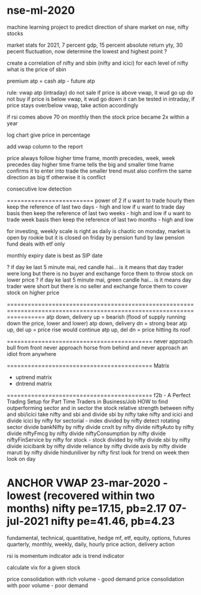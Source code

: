 # nse-ml-2020
machine learning project to predict direction of share market on nse, nifty stocks

market stats for 2021,
7 percent gdp,
15 percent absolute return yty,
30 pecent fluctuation,
now determine the lowest and highest point ?


create a correlation of nifty and sbin (nifty and icici)
for each level of nifty what is the price of sbin


premium atp = cash atp - future atp


rule: vwap atp (intraday)
do not sale if price is above vwap, it wud go up
do not buy if price is below vwap, it wud go down
it can be tested in intraday, if price stays over/below vwap, take action accordingly


if rsi comes above 70 on monthly then the stock price became 2x within a year

log chart give price in percentage

add vwap column to the report

price always follow higher time frame, month precedes, week, week precedes day
higher time frame tells the big and smaller time frame confirms it
to enter into trade the smaller trend must also confirm the same direction as big tf otherwise it is conflict

consecutive low detection

=========================
power of 2
if u want to trade hourly then keep the reference of last two days - high and low
if u want to trade day basis then keep the reference of last two weeks - high and low
if u want to trade week basis then keep the reference of last two months - high and low

for investing, weekly scale is right as daily is chaotic
on monday, market is open by rookie but it is closed on friday by pension fund
by law pension fund deals with etf only

monthly expiry date is best as SIP date


? if day ke last 5 minute mai, red candle hai...
is it means that day trader were long but there is no buyer and exchange force them to throw stock on lower price
? if day ke last 5 minute mai, green candle hai...
is it means day trader were short but there is no seller and exchange force them to cover stock on higher price

=======================================================================================================================
atp down, delivery up = bearish (flood of supply running down the price, lower and lower)
atp down, delivery dn = strong bear
atp up, del up = price rise would continue
atp up, del dn = price hitting its roof

==========================================
never approach bull from front
never approach horse from behind
and never approach an idiot from anywhere

==========================================
Matrix
 - uptrend matrix
 - dntrend matrix

==========================================
f2b - A Perfect Trading Setup for Part Time Traders in Business/Job
HOW to find outperforming sector and in sector the stock
relative strength between nifty and sbi/icici
take nifty and sbi and divide sbi by nifty
take nifty and icici and divide icici by nifty
for sectorial - index divided by nifty 
   detect rotating sector
   divide bankNifty by nifty
   divide cnxIt by nifty
   divide niftyAuto by nifty
   divide niftyFmcg by nifty
   divide niftyConsumption by nifty
   divide niftyFinService by nifty
for stock - stock divided by nifty
   divide sbi by nifty
   divide icicibank by nifty
   divide reliance by nifty
   divide axis by nifty
   divide maruti by nifty
   divide hinduniliver by nifty
first look for trend on week
then look on day


ANCHOR VWAP
23-mar-2020 - lowest (recovered within two months)
nifty pe=17.15, pb=2.17 
07-jul-2021
nifty pe=41.46, pb=4.23
=======================
fundamental, technical, quantitative, hedge
mf, etf, equity, options, futures
quarterly, monthly, weekly, daily, hourly
price action, delivery action

rsi is momentum indicator
adx is trend indicator

calculate vix for a given stock


price consolidation with rich volume - good demand
price consolidation with poor volume - poor demand